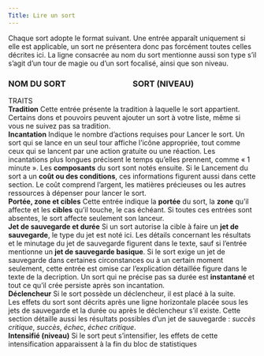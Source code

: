 ```yaml
---
Title: Lire un sort
---
```

Chaque sort adopte le format suivant. Une entrée apparaît uniquement si elle est applicable, un sort ne présentera donc pas forcément toutes celles décrites ici. La ligne consacrée au nom du sort mentionne aussi son type s’il s’agit d’un tour de magie ou d’un sort focalisé, ainsi que son niveau.

### NOM DU SORT &nbsp;&nbsp;&nbsp;&nbsp;&nbsp;&nbsp;&nbsp;&nbsp;&nbsp;&nbsp;&nbsp;&nbsp;&nbsp;&nbsp;&nbsp;&nbsp;&nbsp;&nbsp;&nbsp;&nbsp;&nbsp;&nbsp;&nbsp;&nbsp;&nbsp;&nbsp;&nbsp;&nbsp;&nbsp;&nbsp;&nbsp;&nbsp;&nbsp;&nbsp;SORT (NIVEAU)
TRAITS  
**Tradition** Cette entrée présente la tradition à laquelle le sort appartient. Certains dons et pouvoirs peuvent ajouter un sort à votre liste, même si vous ne suivez pas sa tradition.  
**Incantation** Indique le nombre d’actions requises pour Lancer le sort. Un sort qui se lance en un seul tour affiche l’icône appropriée, tout comme ceux qui se lancent par une action gratuite ou une réaction. Les incantations plus longues précisent le temps qu’elles prennent, comme « 1 minute ». Les **composants** du sort sont notés ensuite. Si le Lancement du sort a un **coût ou des conditions**, ces informations figurent aussi dans cette section. Le coût comprend l’argent, les matières précieuses ou les autres ressources à dépenser pour lancer le sort.  
**Portée, zone et cibles** Cette entrée indique la **portée** du sort, la **zone** qu’il affecte et les **cibles** qu’il touche, le cas échéant. Si toutes ces entrées sont absentes, le sort affecte seulement son lanceur.  
**Jet de sauvegarde et durée** Si un sort autorise la cible à faire un **jet de sauvegarde**, le type du jet est noté ici. Les détails concernant les résultats et le minutage du jet de sauvegarde figurent dans le texte, sauf si l’entrée mentionne un **jet de sauvegarde basique**. Si le sort exige un jet de sauvegarde dans certaines circonstances ou à un certain moment seulement, cette entrée est omise car l’explication détaillée figure dans le texte de la decription. Un sort qui ne précise pas sa durée est **instantané** et tout ce qu’il crée persiste après son incantation.  
**Déclencheur**  Si le sort possède un déclencheur, il est placé à la suite.  
Les effets du sort sont décrits après une ligne horizontale placée sous les jets de sauvegarde et la durée ou après le déclencheur s’il existe. Cette section détaille aussi les résultats possibles d’un jet de sauvegarde : *succès critique*, *succès*, *échec*, *échec critique*.  
**Intensifié (niveau)** Si le sort peut s’intensifier, les effets de cette intensification apparaissent à la fin du bloc de statistiques